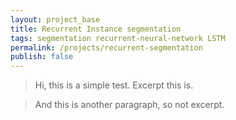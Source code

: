 ```yaml
---
layout: project_base
title: Recurrent Instance segmentation
tags: segmentation recurrent-neural-network LSTM
permalink: /projects/recurrent-segmentation
publish: false
---
```


> Hi, this is a simple test. Excerpt this is.

> And this is another paragraph, so not excerpt.